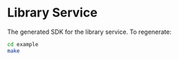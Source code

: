 # Library Service

The generated SDK for the library service. To regenerate:

```sh
cd example
make
```
